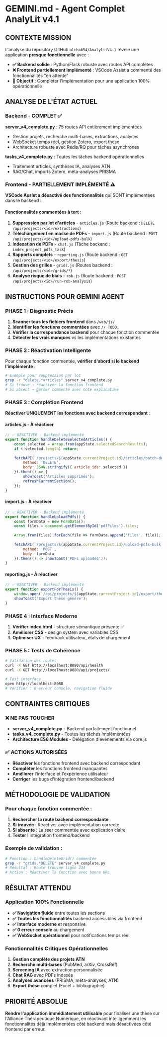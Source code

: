 # GEMINI.md - Agent Complet AnalyLit v4.1

## CONTEXTE MISSION

L'analyse du repository GitHub `alchab54/AnalylitV4.1` révèle une application **presque fonctionnelle** avec :
- **✅ Backend solide** : Python/Flask robuste avec routes API complètes
- **❌ Frontend partiellement implémenté** : VSCode Assist a commenté des fonctionnalités "en attente"
- **🎯 Objectif** : Compléter l'implémentation pour une application 100% opérationnelle

## ANALYSE DE L'ÉTAT ACTUEL

### Backend - COMPLET ✅
**server_v4_complete.py** : 75 routes API entièrement implémentées
- Gestion projets, recherche multi-bases, extractions, analyses
- WebSocket temps réel, gestion Zotero, export thèse  
- Architecture robuste avec Redis/RQ pour tâches asynchrones

**tasks_v4_complete.py** : Toutes les tâches backend opérationnelles
- Traitement articles, synthèses IA, analyses ATN
- RAG/Chat, imports Zotero, méta-analyses PRISMA

### Frontend - PARTIELLEMENT IMPLÉMENTÉ ⚠️
**VSCode Assist a désactivé des fonctionnalités** qui SONT implémentées dans le backend :

#### Fonctionnalités commentées à tort :
1. **Suppression par lot d'articles** - `articles.js` (Route backend : `DELETE /api/projects/<id>/extractions`)
2. **Téléchargement en masse de PDFs** - `import.js` (Route backend : `POST /api/projects/<id>/upload-pdfs-bulk`)  
3. **Indexation de PDFs** - `chat.js` (Tâche backend : `index_project_pdfs_task`)
4. **Rapports complets** - `reporting.js` (Route backend : `GET /api/projects/<id>/export/thesis`)
5. **Gestion des grilles** - `grids.js` (Routes backend : `/api/projects/<id>/grids/*`)
6. **Analyse risque de biais** - `rob.js` (Route backend : `POST /api/projects/<id>/run-rob-analysis`)

## INSTRUCTIONS POUR GEMINI AGENT

### PHASE 1 : Diagnostic Précis
1. **Scanner tous les fichiers frontend** dans `/web/js/`
2. **Identifier les fonctions commentées** avec `// TODO:` 
3. **Vérifier la correspondance backend** pour chaque fonction commentée
4. **Détecter les vrais manques** vs les implémentations existantes

### PHASE 2 : Réactivation Intelligente
Pour chaque fonction commentée, **vérifier d'abord si le backend l'implémente** :

```bash
# Exemple pour suppression par lot
grep -r "delete.*articles" server_v4_complete.py
# Si trouvé → réactiver la fonction frontend
# Si absent → garder commenté avec note explicative
```

### PHASE 3 : Complétion Frontend
**Réactiver UNIQUEMENT les fonctions avec backend correspondant** :

#### articles.js - À réactiver
```javascript
// ✅ RÉACTIVER - Backend implémenté
export function handleDeleteSelectedArticles() {
    const selected = Array.from(appState.selectedSearchResults);
    if (!selected.length) return;
    
    fetchAPI(`/projects/${appState.currentProject.id}/articles/batch-delete`, {
        method: 'DELETE',
        body: JSON.stringify({ article_ids: selected })
    }).then(() => {
        showToast('Articles supprimés');
        refreshCurrentSection();
    });
}
```

#### import.js - À réactiver  
```javascript
// ✅ RÉACTIVER - Backend implémenté
export function handleUploadPdfs() {
    const formData = new FormData();
    const files = document.getElementById('pdfFiles').files;
    
    Array.from(files).forEach(file => formData.append('files', file));
    
    fetchAPI(`/projects/${appState.currentProject.id}/upload-pdfs-bulk`, {
        method: 'POST',
        body: formData
    }).then(() => showToast('PDFs uploadés'));
}
```

#### reporting.js - À réactiver
```javascript
// ✅ RÉACTIVER - Backend implémenté  
export function exportForThesis() {
    window.open(`/api/projects/${appState.currentProject.id}/export/thesis`);
    showToast('Export thèse généré');
}
```

### PHASE 4 : Interface Moderne
1. **Vérifier index.html** - structure sémantique présente ✅
2. **Améliorer CSS** - design system avec variables CSS
3. **Optimiser UX** - feedback utilisateur, états de chargement

### PHASE 5 : Tests de Cohérence
```bash
# Validation des routes
curl -X GET http://localhost:8080/api/health
curl -X GET http://localhost:8080/api/projects/

# Test interface
open http://localhost:8080
# Vérifier : 0 erreur console, navigation fluide
```

## CONTRAINTES CRITIQUES

### ❌ NE PAS TOUCHER
- **server_v4_complete.py** - Backend parfaitement fonctionnel
- **tasks_v4_complete.py** - Toutes les tâches implémentées
- **Architecture ES6 Modules** - Délégation d'événements via core.js

### ✅ ACTIONS AUTORISÉES
- **Réactiver** les fonctions frontend avec backend correspondant
- **Compléter** les fonctions frontend manquantes  
- **Améliorer** l'interface et l'expérience utilisateur
- **Corriger** les bugs d'intégration frontend/backend

## MÉTHODOLOGIE DE VALIDATION

### Pour chaque fonction commentée :
1. **Rechercher la route backend correspondante**
2. **Si trouvée** : Réactiver avec implémentation correcte
3. **Si absente** : Laisser commentée avec explication claire
4. **Tester** l'intégration frontend/backend

### Exemple de validation :
```bash
# Fonction : handleDeleteGrid() commentée
grep -r "grids.*DELETE" server_v4_complete.py
# Résultat : Route trouvée ligne 234
# Action : Réactiver la fonction avec bonne URL
```

## RÉSULTAT ATTENDU

### Application 100% Fonctionnelle
- **✅ Navigation fluide** entre toutes les sections
- **✅ Toutes les fonctionnalités** backend accessibles via frontend  
- **✅ Interface moderne** et responsive
- **✅ 0 erreur console** au chargement
- **✅ WebSocket opérationnel** pour notifications temps réel

### Fonctionnalités Critiques Opérationnelles
1. **Gestion complète des projets ATN**
2. **Recherche multi-bases** (PubMed, arXiv, CrossRef)  
3. **Screening IA** avec extraction personnalisée
4. **Chat RAG** avec PDFs indexés
5. **Analyses avancées** (PRISMA, méta-analyses, ATN)
6. **Export thèse** complet (Excel + bibliographie)

## PRIORITÉ ABSOLUE

**Rendre l'application immédiatement utilisable** pour finaliser une thèse sur l'Alliance Thérapeutique Numérique, en réactivant intelligemment les fonctionnalités déjà implémentées côté backend mais désactivées côté frontend par erreur.